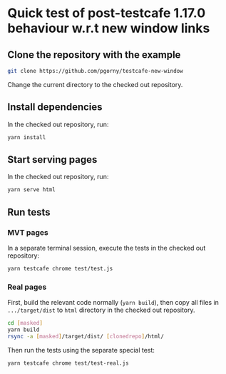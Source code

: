# Quick test of post-testcafe 1.17.0 behaviour w.r.t new window links

## Clone the repository with the example

```sh
git clone https://github.com/pgorny/testcafe-new-window
```

Change the current directory to the checked out repository.

## Install dependencies

In the checked out repository, run:

```sh
yarn install
```

## Start serving pages

In the checked out repository, run:

```sh
yarn serve html
```

## Run tests

### MVT pages

In a separate terminal session, execute the tests in the checked out repository:

```sh
yarn testcafe chrome test/test.js
```

### Real pages

First, build the relevant code normally (`yarn build`), then copy all files in `.../target/dist` to `html`
directory in the checked out repository.

```sh
cd [masked]
yarn build
rsync -a [masked]/target/dist/ [clonedrepo]/html/
```

Then run the tests using the separate special test:

```sh
yarn testcafe chrome test/test-real.js
```
